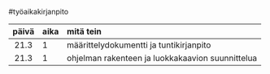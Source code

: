 #työaikakirjanpito

| päivä | aika | mitä tein |
| :----:|:-----| :-----|
| 21.3  | 1    | määrittelydokumentti ja tuntikirjanpito |
| 21.3  | 1    | ohjelman rakenteen ja luokkakaavion suunnittelua |
